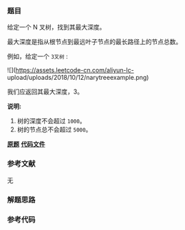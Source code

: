 ### 题目
给定一个 N 叉树，找到其最大深度。

最大深度是指从根节点到最远叶子节点的最长路径上的节点总数。

例如，给定一个 `3叉树` :



![](https://assets.leetcode-cn.com/aliyun-lc-
upload/uploads/2018/10/12/narytreeexample.png)



我们应返回其最大深度，3。

**说明:**

  1. 树的深度不会超过 `1000`。
  2. 树的节点总不会超过 `5000`。

 **[原题](https://leetcode-cn.com/problems/maximum-depth-of-n-ary-tree/)**    **[代码文件]()**


### 参考文献
无

### 解题思路




### 参考代码

```go


```




